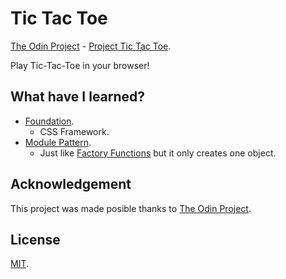 # Tic Tac Toe
[The Odin Project](https://www.theodinproject.com/) - [Project Tic Tac Toe](https://www.theodinproject.com/courses/javascript/lessons/tic-tac-toe-javascript).

Play Tic-Tac-Toe in your browser!

## What have I learned?
* [Foundation](https://get.foundation/index.html).
  * CSS Framework.
* [Module
  Pattern](https://www.theodinproject.com/courses/javascript/lessons/factory-functions-and-the-module-pattern#the-module-pattern).
  * Just like [Factory Functions](https://www.theodinproject.com/courses/javascript/lessons/factory-functions-and-the-module-pattern#factory-function-introduction) but it only creates one object.

## Acknowledgement
This project was made posible thanks to [The Odin Project](https://www.theodinproject.com/).

## License
[MIT](https://mit-license.org/).
